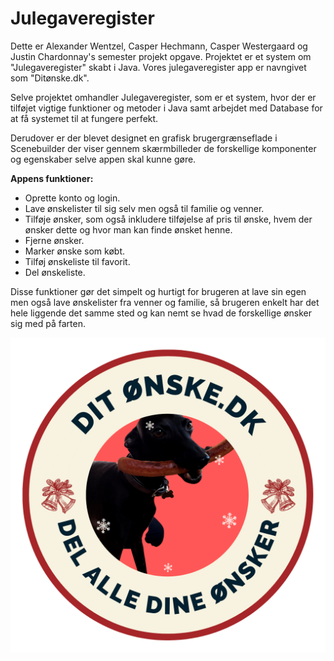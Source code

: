 # Julegaveregister
Dette er Alexander Wentzel, Casper Hechmann, Casper Westergaard og Justin Chardonnay's semester projekt opgave.
Projektet er et system om "Julegaveregister" skabt i Java.
Vores julegaveregister app er navngivet som "Ditønske.dk".

Selve projektet omhandler Julegaveregister, som er et system, hvor der er tilføjet vigtige funktioner og metoder i Java samt arbejdet med Database for at få systemet til at fungere perfekt.

Derudover er der blevet designet en grafisk brugergrænseflade i Scenebuilder der viser gennem skærmbilleder de forskellige komponenter og egenskaber selve appen skal kunne gøre.


**Appens funktioner:**
* Oprette konto og login.
* Lave ønskelister til sig selv men også til familie og venner.
* Tilføje ønsker, som også inkludere tilføjelse af pris til ønske, hvem der ønsker dette og hvor man kan finde ønsket henne.
* Fjerne ønsker.
* Marker ønske som købt.
* Tilføj ønskeliste til favorit.
* Del ønskeliste.

Disse funktioner gør det simpelt og hurtigt for brugeren at lave sin egen men også lave ønskelister fra venner og familie, så brugeren enkelt har det hele liggende det samme sted og kan nemt se hvad de forskellige ønsker sig med på farten.









![Ditønske.dk Logo](wimselogo.png)
